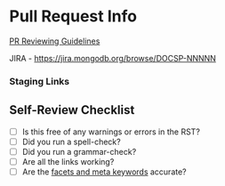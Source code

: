 # Pull Request Info

[PR Reviewing Guidelines](https://github.com/mongodb/docs-node/blob/master/REVIEWING.md)

JIRA - <https://jira.mongodb.org/browse/DOCSP-NNNNN>

### Staging Links
<!-- start insert-links --><!-- end insert-links -->

## Self-Review Checklist

- [ ] Is this free of any warnings or errors in the RST?
- [ ] Did you run a spell-check?
- [ ] Did you run a grammar-check?
- [ ] Are all the links working?
- [ ] Are the [facets and meta keywords](https://wiki.corp.mongodb.com/display/DE/Docs+Taxonomy) accurate?
